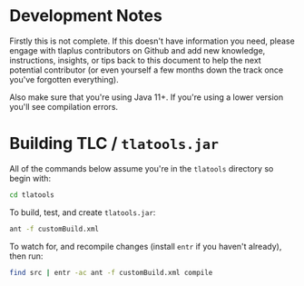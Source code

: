 Development Notes
=================

Firstly this is not complete. If this doesn't have information you need, please
engage with tlaplus contributors on Github
and add new knowledge, instructions, insights, or tips back to this document to
help the next potential contributor
(or even yourself a few months down the track once you've forgotten everything).


Also make sure that you're using Java 11+.
If you're using a lower version you'll see compilation errors.


Building TLC / `tlatools.jar`
=============================

All of the commands below assume you're in the `tlatools` directory
so begin with:

```sh
cd tlatools
```

To build, test, and create `tlatools.jar`:

```sh
ant -f customBuild.xml
```

To watch for, and recompile changes (install `entr` if you haven't already), then run:

```sh
find src | entr -ac ant -f customBuild.xml compile
```

